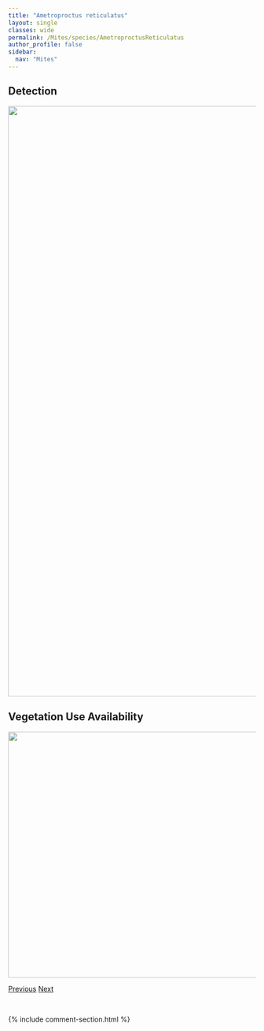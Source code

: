 ```yaml
---
title: "Ametroproctus reticulatus"
layout: single
classes: wide
permalink: /Mites/species/AmetroproctusReticulatus
author_profile: false
sidebar:
  nav: "Mites"
---
```


<h2>Detection</h2>

<a href="https://drive.google.com/uc?export=view&id=1vov2_Jht9FqARXI00tRVcJreIhj-Jojb">
<img src="https://drive.google.com/uc?export=view&id=1vov2_Jht9FqARXI00tRVcJreIhj-Jojb" height = "1200" width = "800">
</a>


<h2>Vegetation Use Availability</h2>

<a href="https://drive.google.com/uc?export=view&id=1OyWwFvtUpckNLEcoFmI-mR53bhC4uQ5c">
<img src="https://drive.google.com/uc?export=view&id=1OyWwFvtUpckNLEcoFmI-mR53bhC4uQ5c" height = "500" width = "1000">
</a>


<a href="/DevelopmentWebsite/Mites/species/AmetroproctusOresbios" class="pagination--pager" title="Ametroproctus oresbios">Previous</a> <a href="/DevelopmentWebsite/Mites/species/AnachipteriaHowardi" class="pagination--pager" title="Anachipteria howardi">Next</a>

<p>&nbsp;</p>

{% include comment-section.html %}
